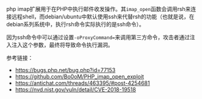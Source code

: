 php imap扩展用于在PHP中执行邮件收发操作。其`imap_open`函数会调用rsh来连接远程shell，而debian/ubuntu中默认使用ssh来代替rsh的功能（也就是说，在debian系列系统中，执行rsh命令实际执行的是ssh命令）。

因为ssh命令中可以通过设置`-oProxyCommand=`来调用第三方命令，攻击者通过注入注入这个参数，最终将导致命令执行漏洞。

参考链接：

- https://bugs.php.net/bug.php?id=77153
- https://github.com/Bo0oM/PHP_imap_open_exploit
- https://antichat.com/threads/463395/#post-4254681
- https://nvd.nist.gov/vuln/detail/CVE-2018-19518